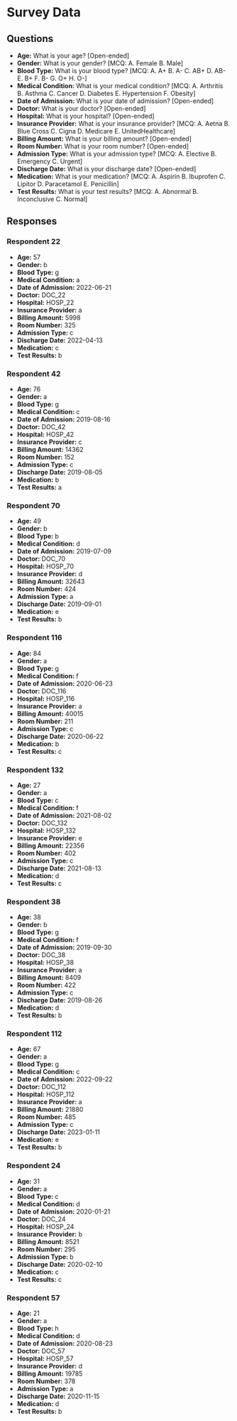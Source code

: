 # Survey Data

## Questions

- **Age:** What is your age? [Open-ended]
- **Gender:** What is your gender? [MCQ: A. Female B. Male]
- **Blood Type:** What is your blood type? [MCQ: A. A+ B. A- C. AB+ D. AB- E. B+ F. B- G. O+ H. O-]
- **Medical Condition:** What is your medical condition? [MCQ: A. Arthritis B. Asthma C. Cancer D. Diabetes E. Hypertension F. Obesity]
- **Date of Admission:** What is your date of admission? [Open-ended]
- **Doctor:** What is your doctor? [Open-ended]
- **Hospital:** What is your hospital? [Open-ended]
- **Insurance Provider:** What is your insurance provider? [MCQ: A. Aetna B. Blue Cross C. Cigna D. Medicare E. UnitedHealthcare]
- **Billing Amount:** What is your billing amount? [Open-ended]
- **Room Number:** What is your room number? [Open-ended]
- **Admission Type:** What is your admission type? [MCQ: A. Elective B. Emergency C. Urgent]
- **Discharge Date:** What is your discharge date? [Open-ended]
- **Medication:** What is your medication? [MCQ: A. Aspirin B. Ibuprofen C. Lipitor D. Paracetamol E. Penicillin]
- **Test Results:** What is your test results? [MCQ: A. Abnormal B. Inconclusive C. Normal]

## Responses

### Respondent 22

- **Age:** 57
- **Gender:** b
- **Blood Type:** g
- **Medical Condition:** a
- **Date of Admission:** 2022-06-21
- **Doctor:** DOC_22
- **Hospital:** HOSP_22
- **Insurance Provider:** a
- **Billing Amount:** 5998
- **Room Number:** 325
- **Admission Type:** c
- **Discharge Date:** 2022-04-13
- **Medication:** c
- **Test Results:** b

### Respondent 42

- **Age:** 76
- **Gender:** a
- **Blood Type:** g
- **Medical Condition:** c
- **Date of Admission:** 2019-08-16
- **Doctor:** DOC_42
- **Hospital:** HOSP_42
- **Insurance Provider:** c
- **Billing Amount:** 14362
- **Room Number:** 152
- **Admission Type:** c
- **Discharge Date:** 2019-08-05
- **Medication:** b
- **Test Results:** a

### Respondent 70

- **Age:** 49
- **Gender:** b
- **Blood Type:** b
- **Medical Condition:** d
- **Date of Admission:** 2019-07-09
- **Doctor:** DOC_70
- **Hospital:** HOSP_70
- **Insurance Provider:** d
- **Billing Amount:** 32643
- **Room Number:** 424
- **Admission Type:** a
- **Discharge Date:** 2019-09-01
- **Medication:** e
- **Test Results:** b

### Respondent 116

- **Age:** 84
- **Gender:** a
- **Blood Type:** g
- **Medical Condition:** f
- **Date of Admission:** 2020-06-23
- **Doctor:** DOC_116
- **Hospital:** HOSP_116
- **Insurance Provider:** a
- **Billing Amount:** 40015
- **Room Number:** 211
- **Admission Type:** c
- **Discharge Date:** 2020-06-22
- **Medication:** b
- **Test Results:** c

### Respondent 132

- **Age:** 27
- **Gender:** a
- **Blood Type:** c
- **Medical Condition:** f
- **Date of Admission:** 2021-08-02
- **Doctor:** DOC_132
- **Hospital:** HOSP_132
- **Insurance Provider:** e
- **Billing Amount:** 22356
- **Room Number:** 402
- **Admission Type:** c
- **Discharge Date:** 2021-08-13
- **Medication:** d
- **Test Results:** c

### Respondent 38

- **Age:** 38
- **Gender:** b
- **Blood Type:** g
- **Medical Condition:** f
- **Date of Admission:** 2019-09-30
- **Doctor:** DOC_38
- **Hospital:** HOSP_38
- **Insurance Provider:** a
- **Billing Amount:** 8409
- **Room Number:** 422
- **Admission Type:** c
- **Discharge Date:** 2019-08-26
- **Medication:** d
- **Test Results:** b

### Respondent 112

- **Age:** 67
- **Gender:** a
- **Blood Type:** g
- **Medical Condition:** c
- **Date of Admission:** 2022-09-22
- **Doctor:** DOC_112
- **Hospital:** HOSP_112
- **Insurance Provider:** a
- **Billing Amount:** 21880
- **Room Number:** 485
- **Admission Type:** c
- **Discharge Date:** 2023-01-11
- **Medication:** e
- **Test Results:** b

### Respondent 24

- **Age:** 31
- **Gender:** a
- **Blood Type:** c
- **Medical Condition:** d
- **Date of Admission:** 2020-01-21
- **Doctor:** DOC_24
- **Hospital:** HOSP_24
- **Insurance Provider:** b
- **Billing Amount:** 8521
- **Room Number:** 295
- **Admission Type:** b
- **Discharge Date:** 2020-02-10
- **Medication:** c
- **Test Results:** c

### Respondent 57

- **Age:** 21
- **Gender:** a
- **Blood Type:** h
- **Medical Condition:** d
- **Date of Admission:** 2020-08-23
- **Doctor:** DOC_57
- **Hospital:** HOSP_57
- **Insurance Provider:** d
- **Billing Amount:** 19785
- **Room Number:** 378
- **Admission Type:** a
- **Discharge Date:** 2020-11-15
- **Medication:** d
- **Test Results:** b

